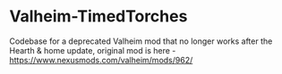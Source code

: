 # Valheim-TimedTorches
Codebase for a deprecated Valheim mod  that no longer works after the Hearth & home update, original mod is here - https://www.nexusmods.com/valheim/mods/962/
